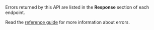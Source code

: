 Errors returned by this API are listed in the **Response** section of each endpoint. 

Read the [reference guide](https://developer.service.hmrc.gov.uk/api-documentation/docs/reference-guide) for more information about errors.
